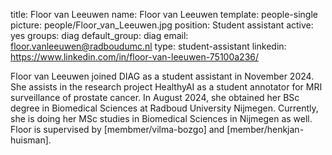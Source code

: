 title: Floor van Leeuwen
name: Floor van Leeuwen
template: people-single
picture: people/Floor_van_Leeuwen.jpg
position: Student assistant
active: yes
groups: diag
default_group: diag
email: floor.vanleeuwen@radboudumc.nl
type: student-assistant
linkedin: https://www.linkedin.com/in/floor-van-leeuwen-75100a236/

Floor van Leeuwen joined DIAG as a student assistant in November 2024. She assists in the research project HealthyAI as a student annotator for MRI surveillance of prostate cancer. In August 2024, she obtained her BSc degree in Biomedical Sciences at Radboud University Nijmegen. Currently, she is doing her MSc studies in Biomedical Sciences in Nijmegen as well. Floor is supervised by [membmer/vilma-bozgo] and [member/henkjan-huisman].
